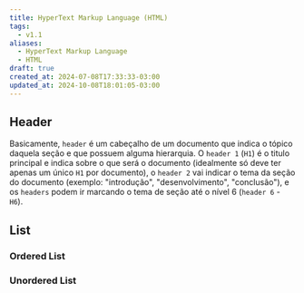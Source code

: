 ```yaml
---
title: HyperText Markup Language (HTML)
tags:
  - v1.1
aliases:
  - HyperText Markup Language
  - HTML
draft: true
created_at: 2024-07-08T17:33:33-03:00
updated_at: 2024-10-08T18:01:05-03:00
---
```


## Header
Basicamente, `header` é um cabeçalho de um documento que indica o tópico daquela seção e que possuem alguma hierarquia. O `header 1` (`H1`) é o titulo principal e indica sobre o que será o documento (idealmente só deve ter apenas um único `H1` por documento), o `header 2` vai indicar o tema da seção do documento (exemplo: "introdução", "desenvolvimento", "conclusão"), e os `headers` podem ir marcando o tema de seção até o nível 6 (`header 6` - `H6`).

## List
### Ordered List

### Unordered List
